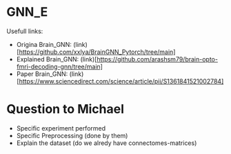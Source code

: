 # GNN_E

Usefull links:
- Origina Brain_GNN: (link)[https://github.com/xxlya/BrainGNN_Pytorch/tree/main]
- Explained Brain_GNN: (link)[https://github.com/arashsm79/brain-opto-fmri-decoding-gnn/tree/main]
- Paper Brain_GNN: (link)[https://www.sciencedirect.com/science/article/pii/S1361841521002784]

# Question to Michael
- Specific experiment performed
- Specific Preprocessing (done by them)
- Explain the dataset (do we alredy have connectomes-matrices)

